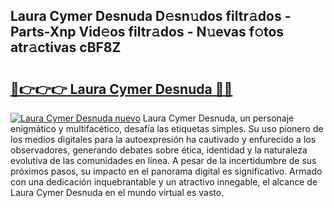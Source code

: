 ## Laura Cymer Desnuda D𝚎sn𝚞dos filtr𝚊dos - Parts-Xnp Vid𝚎os filtr𝚊dos - N𝚞evas f𝚘tos atr𝚊ctivas cBF8Z

# <h2><a href="http://mb34ji2.tromn.icu/?c=Laura+Cymer+Desnuda">🔗👉👉👉 Laura Cymer Desnuda 🔗🔗</a></h2>

[![Laura Cymer Desnuda nuevo](https://i.imgur.com/pEAQMta.gif)](http://mb34ji2.tromn.icu/?c=Laura+Cymer+Desnuda)
Laura Cymer Desnuda, un personaje enigmático y multifacético, desafía las etiquetas simples. Su uso pionero de los medios digitales para la autoexpresión ha cautivado y enfurecido a los observadores, generando debates sobre ética, identidad y la naturaleza evolutiva de las comunidades en línea. A pesar de la incertidumbre de sus próximos pasos, su impacto en el panorama digital es significativo. Armado con una dedicación inquebrantable y un atractivo innegable, el alcance de Laura Cymer Desnuda en el mundo virtual es vasto.
